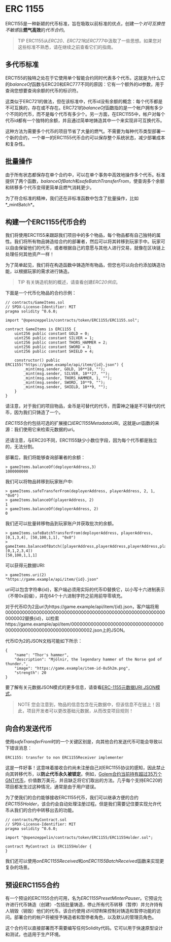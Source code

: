 # ERC 1155
ERC1155是一种新颖的代币标准，旨在吸取以前标准的优点，创建一个*对可互换性不敏感*且**燃气高效**的*代币合约*。

> TIP
ERC1155从*ERC20*、*ERC721*和*ERC777*中汲取了一些思想。如果您对这些标准不熟悉，请在继续之前查看它们的指南。

## 多代币标准
ERC1155的独特之处在于它使用单个智能合约同时代表多个代币。这就是为什么它的*balanceOf*函数与ERC20和ERC777不同的原因：它有一个额外的id参数，用于查询您想要查询余额的代币的标识符。

这类似于ERC721的做法，但在该标准中，代币id没有余额的概念：每个代币都是不可互换的，存在或不存在。ERC721的*balanceOf*函数指的是一个帐户拥有多少个不同的代币，而不是每个代币有多少个。另一方面，在ERC1155中，帐户对每个代币id都有一个独特的余额，并且通过简单地铸造其中一个来实现非可互换代币。

这种方法为需要多个代币的项目节省了大量的燃气。不需要为每种代币类型部署一个新的合约，一个单一的ERC1155代币合约可以保存整个系统状态，减少部署成本和复杂性。

## 批量操作
由于所有状态都保存在单个合约中，可以在单个事务中高效地操作多个代币。标准提供了两个函数，*balanceOfBatch*和*safeBatchTransferFrom*，使查询多个余额和转移多个代币变得更简单且燃气消耗更少。

为了符合标准的精神，我们还在非标准函数中包含了批量操作，比如*_mintBatch*。

## 构建一个ERC1155代币合约
我们将使用ERC1155来跟踪我们项目中的多个物品，每个物品都有自己独特的属性。我们将所有物品铸造给合约的部署者，然后可以将其转移到玩家手中。玩家可以自由保留他们的代币，或者根据自己的意愿与其他人进行交易，就像在区块链上处理任何其他资产一样！

为了简单起见，我们将在构造函数中铸造所有物品，但您也可以向合约添加铸造功能，以根据玩家的需求进行铸造。

> TIP
有关铸造机制的概述，请查看创建*ERC20供应*。

下面是一个代币化物品的合约示例：
```
// contracts/GameItems.sol
// SPDX-License-Identifier: MIT
pragma solidity ^0.6.0;

import "@openzeppelin/contracts/token/ERC1155/ERC1155.sol";

contract GameItems is ERC1155 {
    uint256 public constant GOLD = 0;
    uint256 public constant SILVER = 1;
    uint256 public constant THORS_HAMMER = 2;
    uint256 public constant SWORD = 3;
    uint256 public constant SHIELD = 4;

    constructor() public ERC1155("https://game.example/api/item/{id}.json") {
        _mint(msg.sender, GOLD, 10**18, "");
        _mint(msg.sender, SILVER, 10**27, "");
        _mint(msg.sender, THORS_HAMMER, 1, "");
        _mint(msg.sender, SWORD, 10**9, "");
        _mint(msg.sender, SHIELD, 10**9, "");
    }
}
```
请注意，对于我们的项目物品，金币是可替代的代币，而雷神之锤是不可替代的代币，因为我们只铸造了一个。

*ERC1155*合约包括可选的扩展接口*IERC1155MetadataURI*。这就是*uri*函数的来源：我们使用它来检索元数据的uri。

还请注意，与ERC20不同，ERC1155缺少小数位字段，因为每个代币都是独立的，无法分割。

部署后，我们将能够查询部署者的余额：
```
> gameItems.balanceOf(deployerAddress,3)
1000000000
```
我们可以将物品转移到玩家账户中:

```
> gameItems.safeTransferFrom(deployerAddress, playerAddress, 2, 1, "0x0")
> gameItems.balanceOf(playerAddress, 2)
1
> gameItems.balanceOf(deployerAddress, 2)
0
```

我们还可以批量转移物品到玩家账户并获取批次的余额。
```
> gameItems.safeBatchTransferFrom(deployerAddress, playerAddress, [0,1,3,4], [50,100,1,1], "0x0")
> gameItems.balanceOfBatch([playerAddress,playerAddress,playerAddress,playerAddress,playerAddress], [0,1,2,3,4])
[50,100,1,1,1]
```

可以获得元数据URI:
```
> gameItems.uri(2)
"https://game.example/api/item/{id}.json"
```

uri可以包含字符串{id}，客户端必须用实际的代币ID替换它，以小写十六进制表示（不带0x前缀），并在64个十六进制字符之前用前导零填充。

对于代币ID为2且uri为https://game.example/api/item/{id}.json，客户端将用0000000000000000000000000000000000000000000000000000000000000002替换{id}，以检索https://game.example/api/item/0000000000000000000000000000000000000000000000000000000000000002.json上的JSON。

代币ID为2的JSON文档可能如下所示：

```
{
    "name": "Thor's hammer",
    "description": "Mjölnir, the legendary hammer of the Norse god of thunder.",
    "image": "https://game.example/item-id-8u5h2m.png",
    "strength": 20
}
```
要了解有关元数据JSON模式的更多信息，请查看[ERC-1155元数据URI JSON模式](https://github.com/ethereum/EIPs/blob/master/EIPS/eip-1155.md#erc-1155-metadata-uri-json-schema)。

> NOTE
您会注意到，物品的信息包含在元数据中，但该信息不在链上！因此，项目开发者可以更改基础元数据，从而改变项目规则！

## 向合约发送代币
使用*safeTransferFrom*时的一个关键区别是，向其他合约发送代币可能会导致以下错误消息：
```
ERC1155: transfer to non ERC1155Receiver implementer
```
这是一件好事！这意味着接收合约尚未注册自己对ERC1155协议的感知，因此禁止向其转移代币，以**防止代币永久被锁定**。例如，[Golem合约当前持有超过35万个GNT代币](https://etherscan.io/token/0xa74476443119A942dE498590Fe1f2454d7D4aC0d?a=0xa74476443119A942dE498590Fe1f2454d7D4aC0d)，价值数万美元，并且缺乏将它们取出的方法。几乎每个支持ERC20的项目都发生过这种情况，通常是由于用户错误。

为了使我们的合约能够接收ERC1155代币，我们可以继承方便的合约*ERC1155Holder*，该合约会自动处理注册过程。但是我们需要记住要实现允许代币从我们的合约中转移出去的功能。
```
// contracts/MyContract.sol
// SPDX-License-Identifier: MIT
pragma solidity ^0.6.0;

import "@openzeppelin/contracts/token/ERC1155/ERC1155Holder.sol";

contract MyContract is ERC1155Holder {
}
```

我们还可以使用*onERC1155Received*和*onERC1155BatchReceived*函数来实现更复杂的场景。

## 预设ERC1155合约
有一个预设的ERC1155合约可用，名为*ERC1155PresetMinterPauser*。它预设允许进行代币铸造（创建）-包括批量铸造，停止所有代币转移（暂停）并允许持有人销毁（销毁）他们的代币。该合约使用*访问控制*来控制对铸造和暂停功能的访问。部署合约的帐户将被授予铸造者和暂停者角色，以及默认的管理员角色。

这个合约可以直接部署而不需要编写任何Solidity代码。它可以用于快速原型设计和测试，也适用于生产环境。